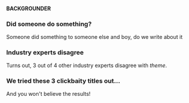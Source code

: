 #### BACKGROUNDER

### Did someone do something?

Someone did something to someone else and boy, do we write about it

### Industry experts disagree

Turns out, 3 out of 4 other industry experts disagree with *theme*. 


### We tried these 3 clickbaity titles out...

And you won't believe the results!
